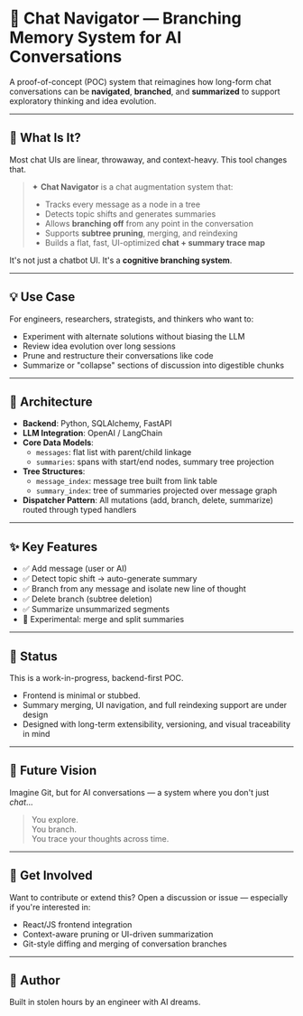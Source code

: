 # 🧭 Chat Navigator — Branching Memory System for AI Conversations

A proof-of-concept (POC) system that reimagines how long-form chat conversations can be **navigated**, **branched**, and **summarized** to support exploratory thinking and idea evolution.

---

## 🌌 What Is It?

Most chat UIs are linear, throwaway, and context-heavy. This tool changes that.

> ✦ **Chat Navigator** is a chat augmentation system that:
> - Tracks every message as a node in a tree
> - Detects topic shifts and generates summaries
> - Allows **branching off** from any point in the conversation
> - Supports **subtree pruning**, merging, and reindexing
> - Builds a flat, fast, UI-optimized **chat + summary trace map**

It's not just a chatbot UI. It's a **cognitive branching system**.

---

## 💡 Use Case

For engineers, researchers, strategists, and thinkers who want to:

- Experiment with alternate solutions without biasing the LLM
- Review idea evolution over long sessions
- Prune and restructure their conversations like code
- Summarize or "collapse" sections of discussion into digestible chunks

---

## 🧱 Architecture

- **Backend**: Python, SQLAlchemy, FastAPI
- **LLM Integration**: OpenAI / LangChain
- **Core Data Models**:
  - `messages`: flat list with parent/child linkage
  - `summaries`: spans with start/end nodes, summary tree projection
- **Tree Structures**:
  - `message_index`: message tree built from link table
  - `summary_index`: tree of summaries projected over message graph
- **Dispatcher Pattern**: All mutations (add, branch, delete, summarize) routed through typed handlers

---

## ✨ Key Features

- ✅ Add message (user or AI)
- ✅ Detect topic shift → auto-generate summary
- ✅ Branch from any message and isolate new line of thought
- ✅ Delete branch (subtree deletion)
- ✅ Summarize unsummarized segments
- 🧪 Experimental: merge and split summaries

---

## 🧪 Status

This is a work-in-progress, backend-first POC.

- Frontend is minimal or stubbed.
- Summary merging, UI navigation, and full reindexing support are under design
- Designed with long-term extensibility, versioning, and visual traceability in mind

---

## 🔭 Future Vision

Imagine Git, but for AI conversations — a system where you don't just *chat*...

> You explore.  
> You branch.  
> You trace your thoughts across time.

---

## 🚀 Get Involved

Want to contribute or extend this?
Open a discussion or issue — especially if you're interested in:

- React/JS frontend integration
- Context-aware pruning or UI-driven summarization
- Git-style diffing and merging of conversation branches

---

## 🧠 Author

Built in stolen hours by an engineer with AI dreams.

